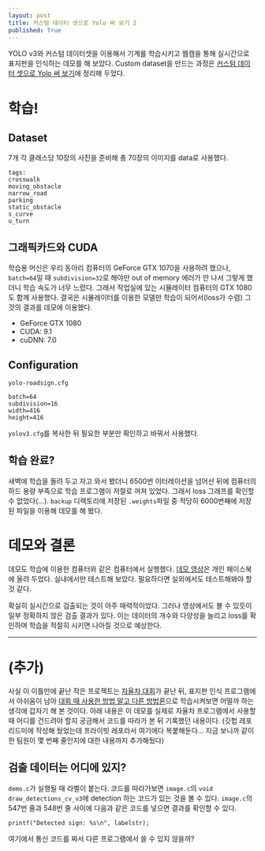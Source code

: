 ```yaml
---
layout: post
title: 커스텀 데이터 셋으로 Yolo 써 보기 2
published: True
---
```




YOLO v3와 커스텀 데이터셋을 이용해서 기계를 학습시키고 웹캠을 통해 실시간으로 표지판을 인식하는 데모를 해 보았다. Custom dataset을 만드는 과정은 [커스텀 데이터 셋으로 Yolo 써 보기](https://jueun-park.github.io/2018-07-12/yolo-custom-dataset)에 정리해 두었다.



# 학습!

## Dataset

7개 각 클래스당 10장의 사진을 준비해 총 70장의 이미지를 data로 사용했다.

```
tags:
crosswalk
moving_obstacle
narrow_road
parking
static_obstacle
s_curve
u_turn
```



## 그래픽카드와 CUDA

학습용 머신은 우리 동아리 컴퓨터의 GeForce GTX 1070을 사용하려 했으나, `batch=64`일 때 `subdivision=32`로 해야만 out of memory 에러가 안 나서 그렇게 했더니 학습 속도가 너무 느렸다. 그래서 작업실에 있는 시뮬레이터 컴퓨터의 GTX 1080도 함께 사용했다. 결국은 시뮬레이터를 이용한 모델만 학습이 되어서(loss가 수렴) 그것의 결과를 데모에 이용했다.

* GeForce GTX 1080
* CUDA: 9.1
* cuDNN: 7.0



## Configuration

`yolo-roadsign.cfg`

```
batch=64
subdivision=16
width=416
height=416
```

 `yolov3.cfg`를 복사한 뒤 필요한 부분만 확인하고 바꿔서 사용했다.



## 학습 완료?

새벽에 학습을 돌려 두고 자고 와서 봤더니 6500번 이터레이션을 넘어선 뒤에 컴퓨터의 하드 용량 부족으로 학습 프로그램이 저절로 꺼져 있었다. 그래서 loss 그래프를 확인할 수 없었다(...). `backup` 디렉토리에 저장된 `.weights`파일 중 적당히 6000번째에 저장된 파일을 이용해 데모를 해 봤다.



# 데모와 결론

데모도 학습에 이용한 컴퓨터와 같은 컴퓨터에서 실행했다. [데모 영상](https://www.facebook.com/elpion19/posts/1760625427385820?notif_id=1531383678736860&notif_t=feedback_reaction_generic)은 개인 페이스북에 올려 두었다. 실내에서만 테스트해 보았다. 필요하다면 실외에서도 테스트해봐야 할 것 같다.

확실히 실시간으로 검출되는 것이 아주 매력적이었다. 그러나 영상에서도 볼 수 있듯이 일부 정확하지 않은 검출 결과가 있다. 이는 데이터의 개수와 다양성을 늘리고 loss를 확인하며 학습을 적절히 시키면 나아질 것으로 예상한다.

---

# (추가)

사실 이 이틀만에 끝난 작은 프로젝트는 [자율차 대회](https://jueun-park.github.io/2018-07-08/postscript-autonomous-car)가 끝난 뒤, 표지판 인식 프로그램에서 아쉬움이 남아 [대회 때 사용한 방법 말고 다른 방법론](https://jueun-park.github.io/2018-07-11/cnn-models)으로 학습시켜보면 어떨까 하는 생각에 갑자기 해 본 것이다. 아래 내용은 이 데모를 실제로 자율차 프로그램에서 사용할 때 어디를 건드려야 할지 궁금해서 코드를 따라가 본 뒤 기록했던 내용이다. (깃헙 레포 리드미에 작성해 뒀었는데 프라이빗 레포라서 여기에다 복붙해둔다... 지금 보니까 같이 한 팀원이 몇 번째 줄인지에 대한 내용까지 추가해뒀다)

## 검출 데이터는 어디에 있지?

`demo.c`가 실행될 때 라벨이 붙는다. 코드를 따라가보면 `image.c`의 `void draw_detections_cv_v3`에 detection 하는 코드가 있는 것을 볼 수 있다. `image.c`의 547번 줄과 548번 줄 사이에 다음과 같은 코드를 넣으면 결과를 확인할 수 있다.

`printf("Detected sign: %s\n", labelstr);`

여기에서 통신 코드를 짜서 다른 프로그램에서 쓸 수 있지 않을까?